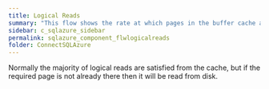 ```yaml
---
title: Logical Reads
summary: "This flow shows the rate at which pages in the buffer cache are being referenced by SQL connections (logical page reads)."
sidebar: c_sqlazure_sidebar
permalink: sqlazure_component_flwlogicalreads
folder: ConnectSQLAzure
---
```


Normally the majority of logical reads are satisfied from the cache, but if the required page is not already there then it will be read from disk.
